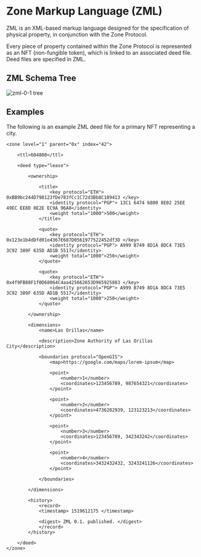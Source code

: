 # Zone Markup Language (ZML)

ZML is an XML-based markup language designed for the specification of physical property, in conjunction with the Zone Protocol.

Every piece of property contained within the Zone Protocol is represented as an NFT (non-fungible token), which is linked to an associated deed file. Deed files are specified in ZML.

## ZML Schema Tree

![zml-0-1 tree](https://github.com/Nuhanse/ZML/assets/zml-0-1-tree.png)



## Examples

The following is an example ZML deed file for a primary NFT representing a city.

```
<zone level="1" parent="0x" index="42">
    	
    <ttl>604800</ttl>

    <deed type="lease">
        
        <ownership>
        	
        	<title>
        		<key protocol="ETH"> 0xBB9bc244D798123fDe783fCc1C72d3Bb8C189413 </key>
        		<identity protocol="PGP"> 13C1 6474 6800 8E02 25EE 49EC EE8D 0E2E EC9A 96A8</identity>
        		<weight total="1000">500</weight>
        	</title>

        	<quote>
				<key protocol="ETH"> 0x123e1b4dDfd01e4367E687D0561977522452df3D </key>
        		<identity protocol="PGP"> A999 B749 8D1A 8DC4 73E5 3C92 309F 635D AD1B 5517</identity>
        		<weight total="1000">250</weight>
        	</quote>

        	<quote>
        		<key protocol="ETH"> 0x4f9FB88F1f0D68064C4aa425662653D965925883 </key>
        		<identity protocol="PGP"> A999 B749 8D1A 8DC4 73E5 3C92 309F 635D AD1B 5517</identity>
        		<weight total="1000">250</weight>
        	</quote>

        </ownership>

        <dimensions>
        	<name>Las Orillas</name>

        	<description>Zone Authority of Las Orillas City</description>

        	<boundaries protocol="OpenGIS">
        		<map>https://google.com/maps/lorem-ipsum</map>
        		
        		<point>
        			<number>1</number>
        			<coordinates>123456789, 987654321</coordinates>
        		</point>

        		<point>
        			<number>2</number>
        			<coordinates>4736282939, 123123213</coordinates>
        		</point>

        		<point>
        			<number>3</number>
        			<coordinates>123456789, 342343242</coordinates>
        		</point>

        		<point>
        			<number>4</number>
        			<coordinates>3432432432, 3243241126</coordinates>
        		</point>

        	</boundaries>

        </dimensions>

        <history>
        	<record>
        	<timestamp> 1519612175 </timestamp>

        	<digest> ZML 0.1. published. </digest>
        	</record>
        </history>

    </deed>
</zone>
```


